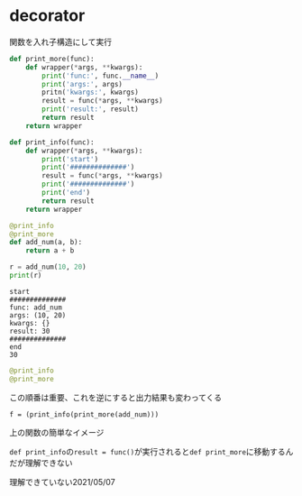 # decorator

関数を入れ子構造にして実行

```python
def print_more(func):
    def wrapper(*args, **kwargs):
        print('func:', func.__name__)
        print('args:', args)
        pritn('kwargs:', kwargs)
        result = func(*args, **kwargs)
        print('result:', result)
        return result
    return wrapper

def print_info(func):
    def wrapper(*args, **kwargs):
        print('start')
        print('##############')
        result = func(*args, **kwargs)
        print('##############')
        print('end')
        return result
    return wrapper

@print_info
@print_more
def add_num(a, b):
    return a + b

r = add_num(10, 20)
print(r)
```

```output
start
##############
func: add_num
args: (10, 20)
kwargs: {}
result: 30
##############
end
30
```

```python
@print_info
@print_more
```

この順番は重要、これを逆にすると出力結果も変わってくる

`f = (print_info(print_more(add_num)))`

上の関数の簡単なイメージ

`def print_info`の`result = func()`が実行されると`def print_more`に移動するんだが理解できない


理解できていない2021/05/07

